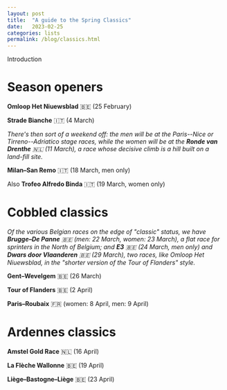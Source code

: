 ```yaml
---
layout: post
title:  "A guide to the Spring Classics"
date:   2023-02-25
categories: lists
permalink: /blog/classics.html
---
```


Introduction

# Season openers

**Omloop Het Niuewsblad** 🇧🇪 (25 February)

**Strade Bianche** 🇮🇹 (4 March)

*There's then sort of a weekend off: the men will be at the Paris--Nice or Tirreno--Adriatico stage races, while the women will be at the **Ronde van Drenthe** 🇳🇱 (11 March), a race whose decisive climb is a hill built on a land-fill site.*

**Milan–San Remo** 🇮🇹 (18 March, men only)

Also **Trofeo Alfredo Binda** 🇮🇹 (19 March, women only)

# Cobbled classics

*Of the various Belgian races on the edge of "classic" status, we have **Brugge–De Panne** 🇧🇪 (men: 22 March, women: 23 March), a flat race for sprinters in the North of Belgium; and **E3** 🇧🇪 (24 March, men only) and **Dwars door Vlaanderen** 🇧🇪 (29 March), two races, like Omloop Het Niuewsblad, in the "shorter version of the Tour of Flanders" style.*

**Gent–Wevelgem** 🇧🇪 (26 March)

**Tour of Flanders** 🇧🇪 (2 April)

**Paris–Roubaix** 🇫🇷 (women: 8 April, men: 9 April)

# Ardennes classics

**Amstel Gold Race** 🇳🇱 (16 April)

**La Flèche Wallonne** 🇧🇪 (19 April)

**Liège–Bastogne–Liège** 🇧🇪 (23 April)
